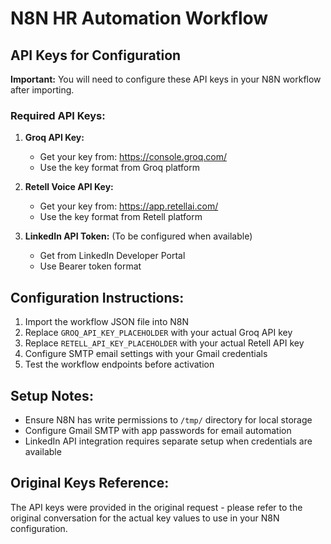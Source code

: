 # N8N HR Automation Workflow

## API Keys for Configuration

**Important:** You will need to configure these API keys in your N8N workflow after importing.

### Required API Keys:

1. **Groq API Key:**
   - Get your key from: https://console.groq.com/
   - Use the key format from Groq platform

2. **Retell Voice API Key:**
   - Get your key from: https://app.retellai.com/
   - Use the key format from Retell platform

3. **LinkedIn API Token:** (To be configured when available)
   - Get from LinkedIn Developer Portal
   - Use Bearer token format

## Configuration Instructions:

1. Import the workflow JSON file into N8N
2. Replace `GROQ_API_KEY_PLACEHOLDER` with your actual Groq API key
3. Replace `RETELL_API_KEY_PLACEHOLDER` with your actual Retell API key  
4. Configure SMTP email settings with your Gmail credentials
5. Test the workflow endpoints before activation

## Setup Notes:
- Ensure N8N has write permissions to `/tmp/` directory for local storage
- Configure Gmail SMTP with app passwords for email automation
- LinkedIn API integration requires separate setup when credentials are available

## Original Keys Reference:
The API keys were provided in the original request - please refer to the original conversation for the actual key values to use in your N8N configuration.
